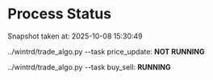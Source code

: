 # Process Status

Snapshot taken at: 2025-10-08 15:30:49

../wintrd/trade_algo.py --task price_update: **NOT RUNNING**

../wintrd/trade_algo.py --task buy_sell: **RUNNING**

